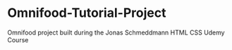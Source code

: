 # Omnifood-Tutorial-Project
Omnifood project built during the Jonas Schmeddmann HTML CSS Udemy Course 
